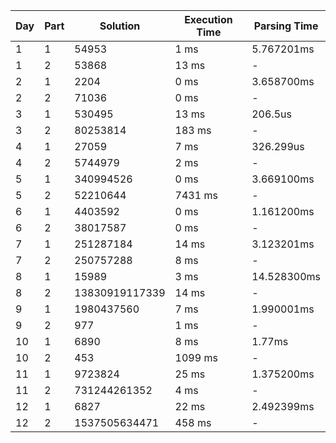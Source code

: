 | Day | Part | Solution | Execution Time | Parsing Time |
| --- | ---- | -------- | ------------- | ------------ |
| 1 | 1 | 54953 | 1 ms | 5.767201ms |
| 1 | 2 | 53868 | 13 ms | - |
| 2 | 1 | 2204 | 0 ms | 3.658700ms |
| 2 | 2 | 71036 | 0 ms | - |
| 3 | 1 | 530495 | 13 ms | 206.5us |
| 3 | 2 | 80253814 | 183 ms | - |
| 4 | 1 | 27059 | 7 ms | 326.299us |
| 4 | 2 | 5744979 | 2 ms | - |
| 5 | 1 | 340994526 | 0 ms | 3.669100ms |
| 5 | 2 | 52210644 | 7431 ms | - |
| 6 | 1 | 4403592 | 0 ms | 1.161200ms |
| 6 | 2 | 38017587 | 0 ms | - |
| 7 | 1 | 251287184 | 14 ms | 3.123201ms |
| 7 | 2 | 250757288 | 8 ms | - |
| 8 | 1 | 15989 | 3 ms | 14.528300ms |
| 8 | 2 | 13830919117339 | 14 ms | - |
| 9 | 1 | 1980437560 | 7 ms | 1.990001ms |
| 9 | 2 | 977 | 1 ms | - |
| 10 | 1 | 6890 | 8 ms | 1.77ms |
| 10 | 2 | 453 | 1099 ms | - |
| 11 | 1 | 9723824 | 25 ms | 1.375200ms |
| 11 | 2 | 731244261352 | 4 ms | - |
| 12 | 1 | 6827 | 22 ms | 2.492399ms |
| 12 | 2 | 1537505634471 | 458 ms | - |
